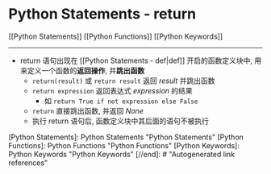 # Python Statements - return

[[Python Statements]] [[Python Functions]] [[Python Keywords]]

---

* return 语句出现在 [[Python Statements - def|def]] 开启的函数定义块中, 用来定义一个函数的**返回操作**, 并**跳出函数**
    * `return(result)` 或 `return result` 返回 *result* 并跳出函数
    * `return expression` 返回表达式 *expression* 的结果
        * 如 `return True if not expression else False`
    * `return` 直接跳出函数, 并返回 *None*
    * 执行 return 语句后, 函数定义块中其后面的语句不被执行

[//begin]: # "Autogenerated link references for markdown compatibility"
[Python Statements]: Python Statements "Python Statements"
[Python Functions]: Python Functions "Python Functions"
[Python Keywords]: Python Keywords "Python Keywords"
[//end]: # "Autogenerated link references"
